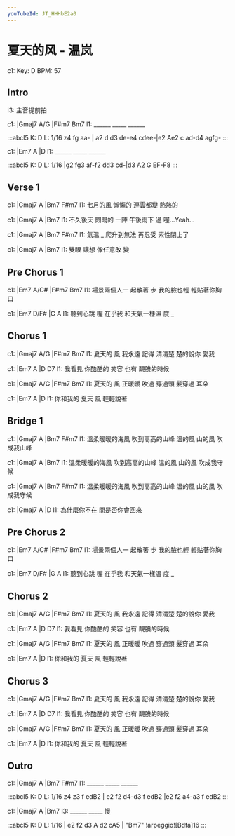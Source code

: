 ```yaml
---
youTubeId: JT_HHHbE2a0
---
```


# 夏天的风 - 温岚

c1: Key: D BPM: 57

## Intro

l3: 主音提前拍

c1: |Gmaj7  A/G  |F#m7   Bm7
l1:  ______ _____ ______

:::abcl5
K: D
L: 1/16
z4 fg aa- | a2 d d3 de-e4 cdee-|e2 Ae2 c ad-d4 agfg-
:::

c1: |Em7    A    |D
l1:  ______ _____ ______

:::abcl5
K: D
L: 1/16
|g2 fg3 af-f2 dd3 cd-|d3 A2 G EF-F8
:::

## Verse 1

c1:         |Gmaj7  A        |Bm7   F#m7
l1: 七月的風 懶懶的  連雲都變 熱熱的

c1:         |Gmaj7      A        |Bm7
l1: 不久後天 悶悶的 一陣 午後雨下   過 喔…Yeah…

c1: |Gmaj7   A          |Bm7   F#m7
l1:    氣溫 _ 爬升到無法 再忍受  索性閉上了

c1: |Gmaj7     A       |Bm7
l1:  雙眼 讓想 像任意改  變

## Pre Chorus 1

c1:             |Em7      A/C#         |F#m7       Bm7
l1: 場景兩個人一   起散著 步 我的臉也輕 輕貼著你胸 口

c1:         |Em7       D/F#          |G   A
l1: 聽到心跳  喔 在乎我  和天氣一樣溫 度 _

## Chorus 1

c1:       |Gmaj7     A/G        |F#m7     Bm7
l1: 夏天的 風 我永遠 記得 清清楚 楚的說你 愛我

c1:       |Em7      A        |D         D7
l1: 我看見 你酷酷的 笑容 也有 靦腆的時候

c1:       |Gmaj7     A/G        |F#m7   Bm7
l1: 夏天的 風 正暖暖 吹過 穿過頭 髮穿過 耳朵

c1:         |Em7       A       |D
l1: 你和我的   夏天 風 輕輕說著

## Bridge 1

c1: |Gmaj7          A             |Bm7            F#m7
l1:   溫柔暖暖的海風 吹到高高的山峰 溫的風 山的風 吹成我山峰

c1: |Gmaj7          A             |Bm7
l1:   溫柔暖暖的海風 吹到高高的山峰 溫的風 山的風 吹成我守候

c1: |Gmaj7          A             |Bm7            F#m7
l1:   溫柔暖暖的海風 吹到高高的山峰 溫的風 山的風 吹成我守候

c1: |Gmaj7         A              |D
l1:    為什麼你不在 問是否你會回來

## Pre Chorus 2

c1:             |Em7      A/C#         |F#m7       Bm7
l1: 場景兩個人一   起散著 步 我的臉也輕 輕貼著你胸 口

c1:         |Em7       D/F#          |G   A
l1: 聽到心跳  喔 在乎我  和天氣一樣溫 度 _

## Chorus 2

c1:       |Gmaj7     A/G        |F#m7     Bm7
l1: 夏天的 風 我永遠 記得 清清楚 楚的說你 愛我

c1:       |Em7      A        |D         D7
l1: 我看見 你酷酷的 笑容 也有 靦腆的時候

c1:       |Gmaj7     A/G        |F#m7   Bm7
l1: 夏天的 風 正暖暖 吹過 穿過頭 髮穿過 耳朵

c1:         |Em7       A       |D
l1: 你和我的   夏天 風 輕輕說著

## Chorus 3

c1:       |Gmaj7     A/G        |F#m7     Bm7
l1: 夏天的 風 我永遠 記得 清清楚 楚的說你 愛我

c1:       |Em7      A        |D         D7
l1: 我看見 你酷酷的 笑容 也有 靦腆的時候

c1:       |Gmaj7     A/G        |F#m7   Bm7
l1: 夏天的 風 正暖暖 吹過 穿過頭 髮穿過 耳朵

c1:         |Em7       A       |D
l1: 你和我的   夏天 風 輕輕說著

## Outro

c1: |Gmaj7  A    |Bm7   F#m7
l1:  ______ _____ ______

:::abcl5
K: D
L: 1/16
z4 z3 f edB2 | e2 f2 d4-d3 f edB2 |e2 f2 a4-a3 f edB2
:::

c1: |Gmaj7  A    |Bm7
l3:  ______ _____ 慢

:::abcl5
K: D
L: 1/16
| e2 f2 d3 A d2 cA5 | "Bm7" !arpeggio![Bdfa]16
:::

